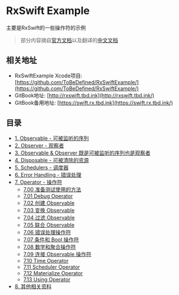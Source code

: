
# RxSwift Example

主要是RxSwift的一些操作符的示例

> 部分内容摘自[官方文档](http://reactivex.io/documentation/operators.html)以及翻译的[中文文档](https://beeth0ven.github.io/RxSwift-Chinese-Documentation/content/decision_tree.html)

## 相关地址

- RxSwiftExample Xcode项目: [https://github.com/ToBeDefined/RxSwiftExample/](https://github.com/ToBeDefined/RxSwiftExample/)
- GitBook地址: [http://rxswift.tbd.ink](http://rxswift.tbd.ink/)
- GitBook备用地址: [https://swift.rx.tbd.ink](https://swift.rx.tbd.ink/)

## 目录

- [1. Observable - 可被监听的序列](./RxSwiftStudy/1.Observable-可被监听的序列.md)
- [2. Observer - 观察者](./RxSwiftStudy/2.Observer-观察者.md)
- [3. Observable & Observer 既是可被监听的序列也是观察者](./RxSwiftStudy/3.Observable&Observer-既是可被监听的序列也是观察者.md)
- [4. Disposable - 可被清除的资源](./RxSwiftStudy/4.Disposable-可被清除的资源.md)
- [5. Schedulers - 调度器](./RxSwiftStudy/5.Schedulers-调度器.md)
- [6. Error Handling - 错误处理](./RxSwiftStudy/6.ErrorHandling-错误处理.md)
- [7. Operator - 操作符](./RxSwiftStudy/7.Operator-操作符.md)
    - [7.00 准备测试使用的方法](./RxSwiftStudy/Operator/Prepare.md)
    - [7.01 Debug Operator](./RxSwiftStudy/Operator/Debug.md)
    - [7.02 创建 Observable](./RxSwiftStudy/Operator/Create.md)
    - [7.03 变换 Observable](./RxSwiftStudy/Operator/Transforming.md)
    - [7.04 过滤 Observable](./RxSwiftStudy/Operator/Filtering.md)
    - [7.05 联合 Observable](./RxSwiftStudy/Operator/Combining.md)
    - [7.06 错误处理操作符](./RxSwiftStudy/Operator/ErrorHandling.md)
    - [7.07 条件和 Bool 操作符](./RxSwiftStudy/Operator/Conditional_and_Boolean.md)
    - [7.08 数学和聚合操作符](./RxSwiftStudy/Operator/Mathematical_and_Aggregate.md)
    - [7.09 连接 Observable 操作符](./RxSwiftStudy/Operator/Connectable.md)
    - [7.10 Time Operator](./RxSwiftStudy/Operator/Time.md)
    - [7.11 Scheduler Operator](./RxSwiftStudy/Operator/Scheduler.md)
    - [7.12 Materialize Operator](./RxSwiftStudy/Operator/Materialize.md)
    - [7.13 Using Operator](./RxSwiftStudy/Operator/Using.md)
- [8. 其他相关资料](./RxSwiftStudy/8.其他相关资料.md)


